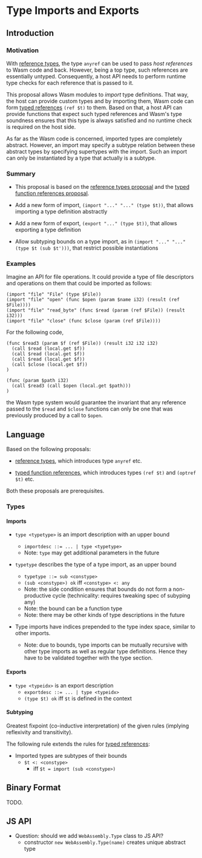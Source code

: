 # Type Imports and Exports

## Introduction

### Motivation

With [reference types](https://github.com/WebAssembly/reference-types), the type `anyref` can be used to pass *host references* to Wasm code and back.
However, being a top type, such references are essentially untyped.
Consequently, a host API needs to perform runtime type checks for each reference that is passed to it.

This proposal allows Wasm modules to *import* type definitions.
That way, the host can provide custom types and by importing them, Wasm code can form [typed references](https://github.com/WebAssembly/function-references) `(ref $t)` to them.
Based on that, a host API can provide functions that expect such typed references and Wasm's type soundness ensures that this type is always satisfied and no runtime check is required on the host side.

As far as the Wasm code is concerned, imported types are completely abstract.
However, an import may specify a subtype relation between these abstract types by specifying supertypes with the import.
Such an import can only be instantiated by a type that actually is a subtype.


### Summary

* This proposal is based on the [reference types proposal](https://github.com/WebAssembly/reference-types) and the [typed function references proposal](https://github.com/WebAssembly/function-references).

* Add a new form of import, `(import "..." "..." (type $t))`, that allows importing a type definition abstractly

* Add a new form of export, `(export "..." (type $t))`, that allows exporting a type definition

* Allow subtyping bounds on a type import, as in `(import "..." "..." (type $t (sub $t')))`, that restrict possible instantiations


### Examples

Imagine an API for file operations. It could provide a type of file descriptors and operations on them that could be imported as follows:
```wasm
(import "file" "File" (type $File))
(import "file" "open" (func $open (param $name i32) (result (ref $File))))
(import "file" "read_byte" (func $read (param (ref $File)) (result i32)))
(import "file" "close" (func $close (param (ref $File))))
```
For the following code,
```wasm
(func $read3 (param $f (ref $File)) (result i32 i32 i32)
  (call $read (local.get $f))
  (call $read (local.get $f))
  (call $read (local.get $f))
  (call $close (local.get $f))
)

(func (param $path i32)
  (call $read3 (call $open (local.get $path)))
)
```
the Wasm type system would guarantee the invariant that any reference passed to the `$read` and `$close` functions can only be one that was previously produced by a call to `$open`.


## Language

Based on the following proposals:

* [reference types](https://github.com/WebAssembly/reference-types), which introduces type `anyref` etc.

* [typed function references](https://github.com/WebAssembly/function-references), which introduces types `(ref $t)` and `(optref $t)` etc.

Both these proposals are prerequisites.


### Types

#### Imports

* `type <typetype>` is an import description with an upper bound
  - `importdesc ::= ... | type <typetype>`
  - Note: `type` may get additional parameters in the future

* `typetype` describes the type of a type import, as an upper bound
  - `typetype ::= sub <constype>`
  - `(sub <constype>) ok` iff `<constype> <: any`
  - Note: the side condition ensures that bounds do not form a non-productive cycle (technicality: requires tweaking spec of subyping any)
  - Note: the bound can be a function type
  - Note: there may be other kinds of type descriptions in the future

* Type imports have indices prepended to the type index space, similar to other imports.
  - Note: due to bounds, type imports can be mutually recursive with other type imports as well as regular type definitions. Hence they have to be validated together with the type section.


#### Exports

* `type <typeidx>` is an export description
  - `exportdesc ::= ... | type <typeidx>`
  - `(type $t) ok` iff `$t` is defined in the context


#### Subtyping

Greatest fixpoint (co-inductive interpretation) of the given rules (implying reflexivity and transitivity).

The following rule extends the rules for [typed references](https://github.com/WebAssembly/function-references/proposals/function-references/Overview.md#subtyping):

* Imported types are subtypes of their bounds
  - `$t <: <constype>`
    - iff `$t = import (sub <constype>)`


## Binary Format

TODO.


## JS API

* Question: should we add `WebAssembly.Type` class to JS API?
  - constructor `new WebAssembly.Type(name)` creates unique abstract type
